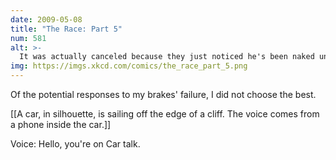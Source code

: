 ```yaml
---
date: 2009-05-08
title: "The Race: Part 5"
num: 581
alt: >-
  It was actually canceled because they just noticed he's been naked under that coat the whole time.  There's a petition on Facebook to get Fox to un-cancel it, and one on Livejournal to get him to take off the coat.
img: https://imgs.xkcd.com/comics/the_race_part_5.png
---
```

Of the potential responses to my brakes' failure, I did not choose the best.

[[A car, in silhouette, is sailing off the edge of a cliff. The voice comes from a phone inside the car.]]

Voice: Hello, you're on Car talk.

